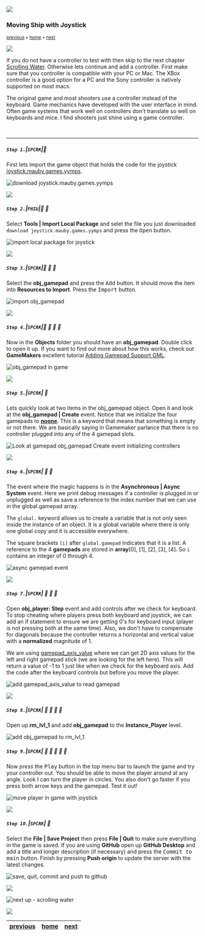 ![](../images/line3.png)

### Moving Ship with Joystick

<sub>[previous](../keyboard/README.md#user-content-moving-ship-with-keyboard) • [home](../README.md#user-content-gms2-top-down-shooter) • [next](../scrolling-water/README.md#user-content-scrolling-water)</sub>

![](../images/line3.png)

If you do not have a controller to test with then skip to the next chapter [Scrolling Water](scrolling-water/README.md#user-content-scrolling-water).  Otherwise lets continue and add a controller.  First make sure that you controller is compatible with your PC or Mac.  The XBox controller is a good option for a PC and the Sony controller is natively supported on most macs.

The original game and most shooters use a controller instead of the keyboard.  Game mechanics have developed with the user interface in mind.  Often game systems that work well on controllers don't translate so well on keyboards and mice.  I find shooters just shine using a game controller.

<br>

---


##### `Step 1.`\|`SPCRK`|:small_blue_diamond:

First lets import the game object that holds the code for the joystick [joystick.mauby.games.yymps](../Assets/Objects/joystick.mauby.games.yymps).

![download joystick.mauby.games.yymps](images/downloadAsset.png)

![](../images/line2.png)

##### `Step 2.`\|`FHIU`|:small_blue_diamond: :small_blue_diamond: 

Select **Tools | Import Local Package** and selet the file you just downloaded `download joystick.mauby.games.yymps` and press the <kbd>Open</kbd> button.

![import local package for joystick](images/importLocalPackage.png)

![](../images/line2.png)

##### `Step 3.`\|`SPCRK`|:small_blue_diamond: :small_blue_diamond: :small_blue_diamond:

Select the **obj_gamepad** and press the <kbd>Add</kbd> button.  It should move the item into **Resources to Import**.  Press the <kbd>Import</kbd> button.

![import obj_gamepad](images/importGamepad.png)

![](../images/line2.png)

##### `Step 4.`\|`SPCRK`|:small_blue_diamond: :small_blue_diamond: :small_blue_diamond: :small_blue_diamond:

Now in the **Objects** folder you should have an **obj_gamepad**.  Double click to open it up. If you want to find out more about how this works, check out **GameMakers** excellent tutorial [Adding Gamepad Support GML](https://marketplace.yoyogames.com/assets/5785/adding-gamepad-support-gml).

![obj_gamepad in game](images/objGamepad.png)

![](../images/line2.png)

##### `Step 5.`\|`SPCRK`| :small_orange_diamond:

Lets quickly look at two items in the obj_gamepad object.  Open it and look at the **obj_gamepad | Create** event.  Notice that we initialize the four gamepads to **[noone](https://manual.yoyogames.com/GameMaker_Language/GML_Overview/Instance_Keywords.htm)**.  This is a keyword that means that something is empty or not there.  We are basically saying in Gamemaker parlance that there is no controller plugged into any of the 4 gamepad slots.

![Look at gamepad obj_gamepad Create event initializing controllers](images/InititalizeGamepadsToNoone.png)

![](../images/line2.png)

##### `Step 6.`\|`SPCRK`| :small_orange_diamond: :small_blue_diamond:

The event where the magic happens is in the **Asynchronous | Async System** event.  Here we print debug messages if a controller is plugged in or unplugged as well as save a reference to the index number that we can use in the global.gamepad array. 

The `global.` keyword allows us to create a variable that is not only seen inside the instance of an object.  It is a global variable where there is only one global copy and it is accessible everywhere. 

The square brackets `[i]` after `global.gamepad` indicates that it is a list.  A reference to the 4 **gamepads** are stored in **array**[0], [1], [2], [3], [4]. So `i` contains an integer of 0 through 4.

![async gamepad event](images/AsyncGamepad.png)

![](../images/line2.png)

##### `Step 7.`\|`SPCRK`| :small_orange_diamond: :small_blue_diamond: :small_blue_diamond:

Open **obj_player: Step** event and add controls after we check for keyboard. To stop cheating where players press both keyboard and joystick, we can add an if statement to ensure we are getting 0's for keyboard input (player is not pressing both at the same time).  Also, we don't have to compensate for diagonals because the controller returns a horizontal and vertical value with a **normalized** magnitude of 1.

We are using [gamepad_axis_value](https://manual.yoyogames.com/GameMaker_Language/GML_Reference/Game_Input/GamePad_Input/gamepad_axis_value.htm) where we can get 2D axis values for the left and right gamepad stick (we are looking for the left here). This will return a value of -1 to 1 just like when we check for the keyboard axis. Add the code after the keyboard controls but before you move the player. 

![add gamepad_axis_value to read gamepad](images/AddControllerToGame.png)

![](../images/line2.png)

##### `Step 8.`\|`SPCRK`| :small_orange_diamond: :small_blue_diamond: :small_blue_diamond: :small_blue_diamond:

Open up **rm_lvl_1** and add **obj_gamepad** to the **Instance_Player** level.

![add obj_gamepad to rm_lvl_1](images/addGamepadToLevel.png)

##### `Step 9.`\|`SPCRK`| :small_orange_diamond: :small_blue_diamond: :small_blue_diamond: :small_blue_diamond: :small_blue_diamond:

Now *press* the <kbd>Play</kbd> button in the top menu bar to launch the game and try your controller out.  You should be able to move the player around at any angle.  Look I can turn the player in circles.  You also don't go faster if you press both arrow keys and the gamepad.  Test it out!

![move player in game with joystick](images/GameadControllingShip.gif)

![](../images/line2.png)

##### `Step 10.`\|`SPCRK`| :large_blue_diamond:

Select the **File | Save Project** then press **File | Quit** to make sure everything in the game is saved. If you are using **GitHub** open up **GitHub Desktop** and add a title and longer description (if necessary) and press the <kbd>Commit to main</kbd> button. Finish by pressing **Push origin** to update the server with the latest changes.

![save, quit, commit and push to github](images/GitHub.png)

![](../images/line.png)

<!-- <img src="https://via.placeholder.com/1000x100/45D7CA/000000/?text=Next Up - Scrolling Water"> -->
![next up - scrolling water](images/banner.png)

![](../images/line.png)

| [previous](../keyboard/README.md#user-content-moving-ship-with-keyboard)| [home](../README.md#user-content-gms2-top-down-shooter) | [next](../scrolling-water/README.md#user-content-scrolling-water)|
|---|---|---|
